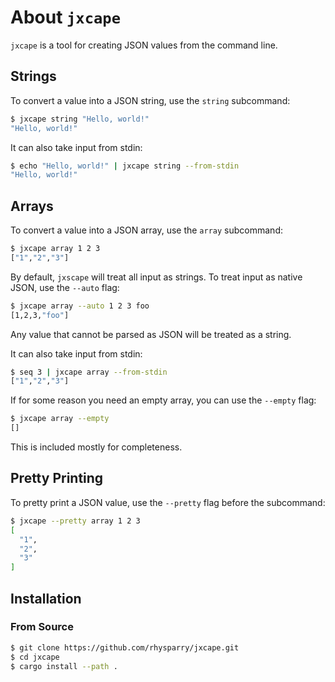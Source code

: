 # About `jxcape`

`jxcape` is a tool for creating JSON values from the command line.

## Strings

To convert a value into a JSON string, use the `string` subcommand:

```bash
$ jxcape string "Hello, world!"
"Hello, world!"
```

It can also take input from stdin:

```bash
$ echo "Hello, world!" | jxcape string --from-stdin 
"Hello, world!"
```

## Arrays

To convert a value into a JSON array, use the `array` subcommand:

```bash
$ jxcape array 1 2 3
["1","2","3"]
```

By default, `jxscape` will treat all input as strings. To treat input as native JSON, use the `--auto` flag:

```bash
$ jxcape array --auto 1 2 3 foo
[1,2,3,"foo"]
```

Any value that cannot be parsed as JSON will be treated as a string.

It can also take input from stdin:
 
```bash
$ seq 3 | jxcape array --from-stdin
["1","2","3"]
```

If for some reason you need an empty array, you can use the `--empty` flag:

```bash
$ jxcape array --empty
[]
```

This is included mostly for completeness.

## Pretty Printing

To pretty print a JSON value, use the `--pretty` flag before the subcommand:

```bash
$ jxcape --pretty array 1 2 3
[
  "1",
  "2",
  "3"
]
```

## Installation

### From Source

```bash
$ git clone https://github.com/rhysparry/jxcape.git
$ cd jxcape
$ cargo install --path .
```
